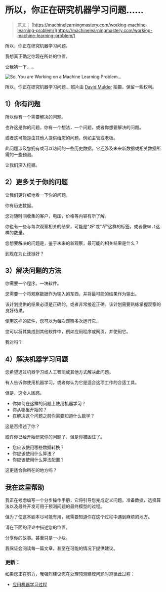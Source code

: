 # 所以，你正在研究机器学习问题......

> 原文： [https://machinelearningmastery.com/working-machine-learning-problem/](https://machinelearningmastery.com/working-machine-learning-problem/)

所以，你正在研究机器学习问题。

我想真正确定你现在所处的位置。

让我猜一下......

![So, You are Working on a Machine Learning Problem...](img/fa8a548364969dcdbf1f436f1d7a1089.jpg)

所以，你正在研究机器学习问题...
照片由 [David Mulder](https://www.flickr.com/photos/113026679@N03/33252452382/) 拍摄，保留一些权利。

## 1）你有问题

所以你有一个需要解决的问题。

也许这是你的问题，你有一个想法，一个问题，或者你想要解决的问题。

或者这可能是由其他人提供给您的问题，例如主管或老板。

此问题涉及您拥有或可以访问的一些历史数据。它还涉及未来新数据或相关数据所需的一些预测。

让我们深入挖掘。

## 2）更多关于你的问题

让我们更详细地看一下你的问题。

你有历史数据。

您对随时间收集的客户，电压，价格等内容有所了解。

你也有一些与每次观察相关的结果，可能是“_好_”或“_坏_”这样的标签，或者像`50.1`这样的数量。

您想要解决的问题是，鉴于未来的新观察，最可能的相关结果是什么？

到现在为止还挺好？

## 3）解决问题的方法

你需要一个程序。一块软件。

您需要一个将观察数据作为输入的东西，并将最可能的结果作为输出。

该计划提供的结果必须是正确的，或者非常接近正确。该计划需要熟练掌握观察的良好结果。

使用这样的软件，您可以为每次观察多次运行它。

您可以将其集成到其他软件中，例如应用程序或网页，并使用它。

我对吗？

## 4）解决机器学习问题

您希望通过机器学习或人工智能或其他方式解决此问题。

有人告诉你使用机器学习，或者你认为它是适合这项工作的合适工具。

但是，这令人困惑。

*   你如何在这样的问题上使用机器学习？
*   你从哪里开始的？
*   在解决这个问题之前你需要知道什么数学？

这是否描述了你？

或许你已经开始研究你的问题了，但是你被困住了。

*   您应该使用哪些数据转换？
*   你应该使用什么算法？
*   你应该使用什么算法配置？

这更适合你所在的地方吗？

## 我在这里帮助

我正在考虑编写一个分步操作手册，它将引导您完成定义问题，准备数据，选择算法以及最终开发可用于预测问题的最终模型的过程。

但为了使这本剧本尽可能有用，我需要知道你在这个过程中遇到麻烦的地方。

请在下面的评论中描述您的位置。

分享你的故事。甚至只是一小块。

我保证会阅读每一篇文章，甚至在可能的情况下提供建议。

### 更新：

如果您正在努力，我强烈建议您在处理预测建模问题时遵循此过程：

*   [应用机器学习过程](https://machinelearningmastery.com/start-here/#process)
